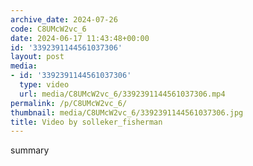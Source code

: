```yaml
---
archive_date: 2024-07-26
code: C8UMcW2vc_6
date: 2024-06-17 11:43:48+00:00
id: '3392391144561037306'
layout: post
media:
- id: '3392391144561037306'
  type: video
  url: media/C8UMcW2vc_6/3392391144561037306.mp4
permalink: /p/C8UMcW2vc_6/
thumbnail: media/C8UMcW2vc_6/3392391144561037306.jpg
title: Video by solleker_fisherman
---
```


summary